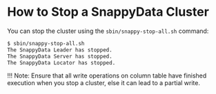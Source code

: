<a id="howto-stopcluster"></a>
# How to Stop a SnappyData Cluster

You can stop the cluster using the `sbin/snappy-stop-all.sh` command:

```bash
$ sbin/snappy-stop-all.sh
The SnappyData Leader has stopped.
The SnappyData Server has stopped.
The SnappyData Locator has stopped.
```
!!! Note:
	Ensure that all write operations on column table have finished execution when you stop a cluster, else it can lead to a partial write.
